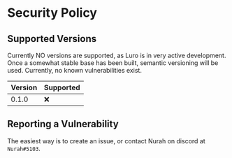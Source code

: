 # Security Policy

## Supported Versions

Currently NO versions are supported, as Luro is in very active development. Once a somewhat stable base has been built, semantic versioning will be used.
Currently, no known vulnerabilities exist.

| Version | Supported          |
| ------- | ------------------ |
| 0.1.0   | :x:                |

## Reporting a Vulnerability

The easiest way is to create an issue, or contact Nurah on discord at `Nurah#5103`.

